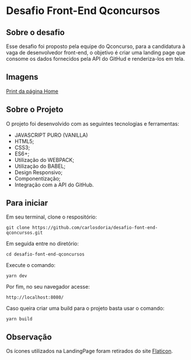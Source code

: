 # Desafio Front-End Qconcursos

## Sobre o desafio
Esse desafio foi proposto pela equipe do Qconcurso, para a candidatura à vaga de desenvolvedor front-end, o objetivo é criar uma landing page que consome os dados fornecidos pela API do GitHud e renderiza-los em tela.

## Imagens

[Print da página Home]()

## Sobre o Projeto
O projeto foi desenvolvido com as seguintes tecnologias e ferramentas:

 - JAVASCRIPT PURO (VANILLA)
 - HTML5;
 - CSS3;
 - ES6+;
 - Utilização do WEBPACK;
 - Utilização do BABEL;
 - Design Responsivo;
 - Componentização;
 - Integração com a API do GitHub.

## Para iniciar
Em seu terminal, clone o respositório:
```
git clone https://github.com/carlosdoria/desafio-font-end-qconcursos.git
```
Em seguida entre no diretório:
```
cd desafio-font-end-qconcursos
```
Execute o comando:
```
yarn dev
```
Por fim, no seu navegador acesse:
```
http://localhost:8080/
```

Caso queira criar uma build para o projeto basta usar o comando:
```
yarn build
```

## Observação
Os ícones utilizados na LandingPage foram retirados do site [Flaticon](https://www.flaticon.com/authors/pixel-perfect).
